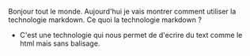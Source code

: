 Bonjour tout le monde.
Aujourd'hui je vais montrer  comment utiliser la technologie markdown.
Ce quoi la technologie markdown ?
* C'est une technologie qui nous permet de d'ecrire du text comme le html mais sans balisage.